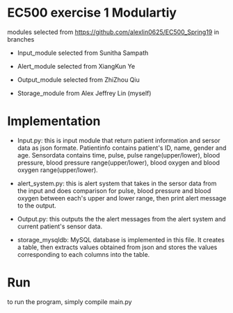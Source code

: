 # EC500 exercise 1 Modulartiy
modules selected from https://github.com/alexlin0625/EC500_Spring19 in branches

  * Input_module selected from Sunitha Sampath

  * Alert_module selected from XiangKun Ye

  * Output_module selected from ZhiZhou Qiu

  * Storage_module from Alex Jeffrey Lin (myself)
  
# Implementation

  * Input.py: this is input module that return patient information and sersor data as json formate. Patientinfo contains patient's ID, name, gender and age. Sensordata contains time, pulse, pulse range(upper/lower), blood pressure, blood pressure range(upper/lower), blood oxygen and blood oxygen range(upper/lower).

  * alert_system.py: this is alert system that takes in the sersor data from the input and does comparison for pulse, blood pressure and blood oxygen between each's upper and lower range, then print alert message to the output. 

  * Output.py: this outputs the the alert messages from the alert system and current patient's sensor data.

  * storage_mysqldb: MySQL database is implemented in this file. It creates a table, then extracts values obtained from json and stores the values corresponding to each columns into the table. 


# Run
to run the program, simply compile main.py 
